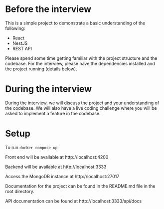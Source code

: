 # Before the interview
This is a simple project to demonstrate a basic understanding of the following:
- React
- NestJS
- REST API

Please spend some time getting familiar with the project structure and the codebase.
For the interview, please have the dependencies installed and the project running (details below).

# During the interview
During the interview, we will discuss the project and your understanding of the codebase. 
We will also have a live coding challenge where you will be asked to implement a feature in the codebase.

# Setup
To run
`docker compose up`

Front end will be available at http://localhost:4200

Backend will be available at http://localhost:3333

Access the MongoDB instance at http://localhost:27017

Documentation for the project can be found in the README.md file in the root directory.

API documentation can be found at http://localhost:3333/api/docs